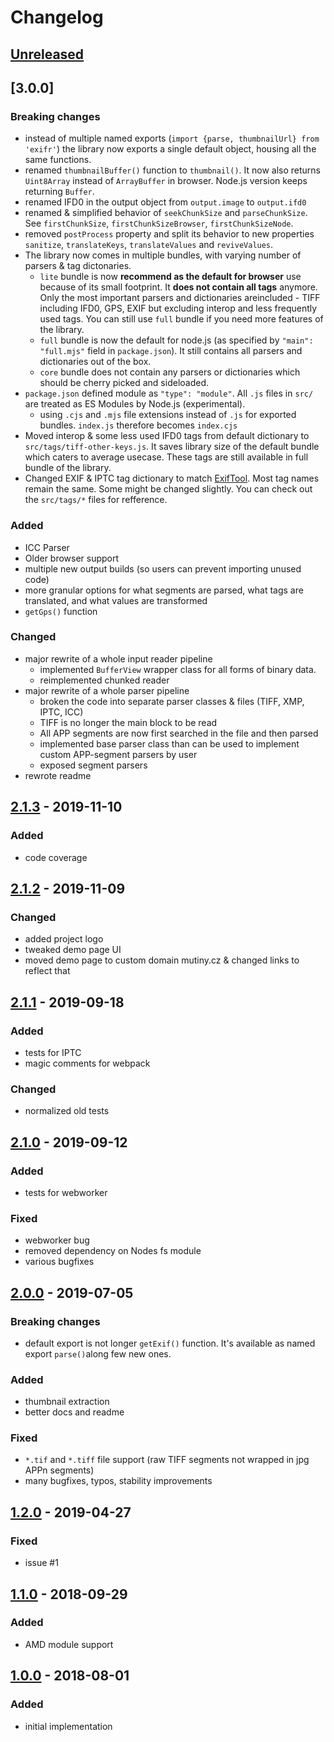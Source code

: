 # Changelog

## [Unreleased]

## [3.0.0]

### Breaking changes
- instead of multiple named exports (`import {parse, thumbnailUrl} from 'exifr'`) the library now exports a single default object, housing all the same functions.
- renamed `thumbnailBuffer()` function to `thumbnail()`. It now also returns `Uint8Array` instead of `ArrayBuffer` in browser. Node.js version keeps returning `Buffer`.
- renamed IFD0 in the output object from `output.image` to `output.ifd0`
- renamed & simplified behavior of `seekChunkSize` and `parseChunkSize`. See `firstChunkSize`, `firstChunkSizeBrowser`, `firstChunkSizeNode`.
- removed `postProcess` property and split its behavior to new properties `sanitize`, `translateKeys`, `translateValues` and `reviveValues`.
- The library now comes in multiple bundles, with varying number of parsers & tag dictonaries.
  - `lite` bundle is now **recommend as the default for browser** use because of its small footprint. It **does not contain all tags** anymore. Only the most important parsers and dictionaries areincluded - TIFF including IFD0, GPS, EXIF but excluding interop and less frequently used tags. You can still use `full` bundle if you need more features of the library.
  - `full` bundle is now the default for node.js (as specified by `"main": "full.mjs"` field in `package.json`). It still contains all parsers and dictionaries out of the box.
  - `core` bundle does not contain any parsers or dictionaries which should be cherry picked and sideloaded.
- `package.json` defined module as `"type": "module"`. All `.js` files in `src/` are treated as ES Modules by Node.js (experimental).
  - using `.cjs` and `.mjs` file extensions instead of `.js` for exported bundles. `index.js` therefore becomes `index.cjs`
- Moved interop & some less used IFD0 tags from default dictionary to `src/tags/tiff-other-keys.js`. It saves library size of the default bundle which caters to average usecase. These tags are still available in full bundle of the library.
- Changed EXIF & IPTC tag dictionary to match [ExifTool](https://exiftool.org/TagNames/EXIF.html). Most tag names remain the same. Some might be changed slightly. You can check out the `src/tags/*` files for refference.


### Added
- ICC Parser
- Older browser support
- multiple new output builds (so users can prevent importing unused code)
- more granular options for what segments are parsed, what tags are translated, and what values are transformed
- `getGps()` function

### Changed
- major rewrite of a whole input reader pipeline
    - implemented `BufferView` wrapper class for all forms of binary data.
    - reimplemented chunked reader
- major rewrite of a whole parser pipeline
    - broken the code into separate parser classes & files (TIFF, XMP, IPTC, ICC)
    - TIFF is no longer the main block to be read
    - All APP segments are now first searched in the file and then parsed
    - implemented base parser class than can be used to implement custom APP-segment parsers by user
    - exposed segment parsers
- rewrote readme

## [2.1.3] - 2019-11-10

### Added
- code coverage

## [2.1.2] - 2019-11-09

### Changed
- added project logo
- tweaked demo page UI
- moved demo page to custom domain mutiny.cz & changed links to reflect that

## [2.1.1] - 2019-09-18

### Added
- tests for IPTC
- magic comments for webpack

### Changed
- normalized old tests

## [2.1.0] - 2019-09-12

### Added
- tests for webworker

### Fixed
- webworker bug
- removed dependency on Nodes fs module
- various bugfixes

## [2.0.0] - 2019-07-05

### Breaking changes
- default export is not longer `getExif()` function. It's available as named export `parse()`along few new ones.

### Added
- thumbnail extraction
- better docs and readme

### Fixed
- `*.tif` and `*.tiff` file support (raw TIFF segments not wrapped in jpg APPn segments)
- many bugfixes, typos, stability improvements

## [1.2.0] - 2019-04-27

### Fixed
- issue #1

## [1.1.0] - 2018-09-29

### Added
- AMD module support

## [1.0.0] - 2018-08-01

### Added
- initial implementation

[Unreleased]: https://github.com/MikeKovarik/exifr/compare/v2.1.3...HEAD
[2.1.3]: https://github.com/MikeKovarik/exifr/compare/v2.1.2...v2.1.3
[2.1.2]: https://github.com/MikeKovarik/exifr/compare/v2.1.1...v2.1.2
[2.1.1]: https://github.com/MikeKovarik/exifr/compare/v2.1.0...v2.1.1
[2.1.0]: https://github.com/MikeKovarik/exifr/compare/v2.0.0...v2.1.0
[2.0.0]: https://github.com/MikeKovarik/exifr/compare/v1.2.0...v2.0.0
[1.2.0]: https://github.com/MikeKovarik/exifr/compare/v1.1.0...v1.2.0
[1.1.0]: https://github.com/MikeKovarik/exifr/compare/v1.0.0...v1.1.0
[1.0.0]: https://github.com/MikeKovarik/exifr/releases/tag/v1.0.0